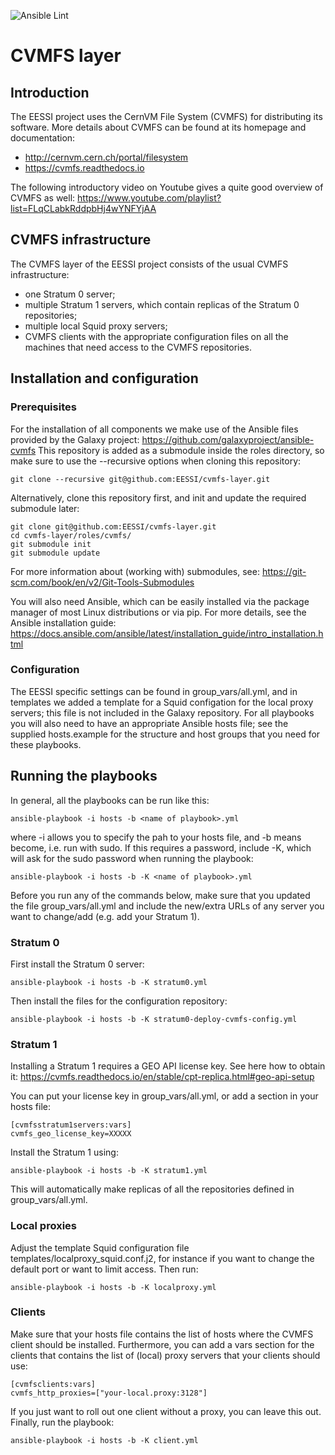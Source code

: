 ![Ansible Lint](https://github.com/bedroge/cvmfs-layer/workflows/Ansible%20Lint/badge.svg)
# CVMFS layer

## Introduction
The EESSI project uses the CernVM File System (CVMFS) for distributing its software. More details about CVMFS can be found at its homepage and documentation:

- http://cernvm.cern.ch/portal/filesystem
- https://cvmfs.readthedocs.io

The following introductory video on Youtube gives a quite good overview of CVMFS as well:
https://www.youtube.com/playlist?list=FLqCLabkRddpbHj4wYNFYjAA

## CVMFS infrastructure

The CVMFS layer of the EESSI project consists of the usual CVMFS infrastructure:
* one Stratum 0 server;
* multiple Stratum 1 servers, which contain replicas of the Stratum 0 repositories;
* multiple local Squid proxy servers;
* CVMFS clients with the appropriate configuration files on all the machines that need access to the CVMFS repositories.

## Installation and configuration

### Prerequisites

For the installation of all components we make use of the Ansible files provided by the Galaxy project:
https://github.com/galaxyproject/ansible-cvmfs
This repository is added as a submodule inside the roles directory, so make sure to use the --recursive options when cloning this repository:
```
git clone --recursive git@github.com:EESSI/cvmfs-layer.git
```
Alternatively, clone this repository first, and init and update the required submodule later:
```
git clone git@github.com:EESSI/cvmfs-layer.git
cd cvmfs-layer/roles/cvmfs/
git submodule init
git submodule update
```
For more information about (working with) submodules, see:
https://git-scm.com/book/en/v2/Git-Tools-Submodules

You will also need Ansible, which can be easily installed via the package manager of most Linux distributions or via pip. For more details, see the Ansible installation guide:
https://docs.ansible.com/ansible/latest/installation_guide/intro_installation.html

### Configuration

The EESSI specific settings can be found in group_vars/all.yml, and in templates we added a template for a Squid configation for the local proxy servers; this file is not included in the Galaxy repository. For all playbooks you will also need to have an appropriate Ansible hosts file; see the supplied hosts.example for the structure and host groups that you need for these playbooks.

## Running the playbooks

In general, all the playbooks can be run like this:
```
ansible-playbook -i hosts -b <name of playbook>.yml
```
where -i allows you to specify the pah to your hosts file, and -b means become, i.e. run with sudo. If this requires a password, include -K, which will ask for the sudo password when running the playbook:
```
ansible-playbook -i hosts -b -K <name of playbook>.yml
```

Before you run any of the commands below, make sure that you updated the file group_vars/all.yml and include the new/extra URLs of any server you want to change/add (e.g. add your Stratum 1).

### Stratum 0
First install the Stratum 0 server:
```
ansible-playbook -i hosts -b -K stratum0.yml
```

Then install the files for the configuration repository:
```
ansible-playbook -i hosts -b -K stratum0-deploy-cvmfs-config.yml
```

### Stratum 1
Installing a Stratum 1 requires a GEO API license key. See here how to obtain it:
https://cvmfs.readthedocs.io/en/stable/cpt-replica.html#geo-api-setup

You can put your license key in group_vars/all.yml, or add a section in your hosts file:
```
[cvmfsstratum1servers:vars]
cvmfs_geo_license_key=XXXXX
```

Install the Stratum 1 using:
```
ansible-playbook -i hosts -b -K stratum1.yml
```
This will automatically make replicas of all the repositories defined in group_vars/all.yml.

### Local proxies
Adjust the template Squid configuration file templates/localproxy_squid.conf.j2, for instance if you want to change the default port or want to limit access. Then run:
```
ansible-playbook -i hosts -b -K localproxy.yml
```

### Clients
Make sure that your hosts file contains the list of hosts where the CVMFS client should be installed. Furthermore, you can add a vars section for the clients that contains the list of (local) proxy servers that your clients should use:
```
[cvmfsclients:vars]
cvmfs_http_proxies=["your-local.proxy:3128"]
```
If you just want to roll out one client without a proxy, you can leave this out.
Finally, run the playbook:
```
ansible-playbook -i hosts -b -K client.yml
```
